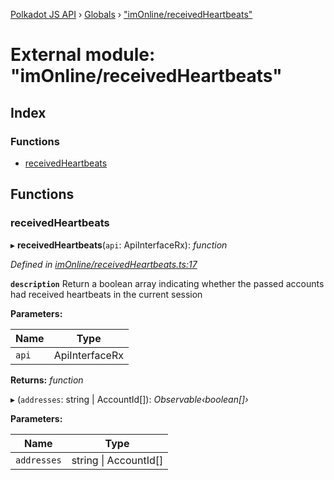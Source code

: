 [Polkadot JS API](../README.md) › [Globals](../globals.md) › ["imOnline/receivedHeartbeats"](_imonline_receivedheartbeats_.md)

# External module: "imOnline/receivedHeartbeats"

## Index

### Functions

* [receivedHeartbeats](_imonline_receivedheartbeats_.md#receivedheartbeats)

## Functions

###  receivedHeartbeats

▸ **receivedHeartbeats**(`api`: ApiInterfaceRx): *function*

*Defined in [imOnline/receivedHeartbeats.ts:17](https://github.com/polkadot-js/api/blob/6fab577e23/packages/api-derive/src/imOnline/receivedHeartbeats.ts#L17)*

**`description`** Return a boolean array indicating whether the passed accounts had received heartbeats in the current session

**Parameters:**

Name | Type |
------ | ------ |
`api` | ApiInterfaceRx |

**Returns:** *function*

▸ (`addresses`: string | AccountId[]): *Observable‹boolean[]›*

**Parameters:**

Name | Type |
------ | ------ |
`addresses` | string &#124; AccountId[] |
